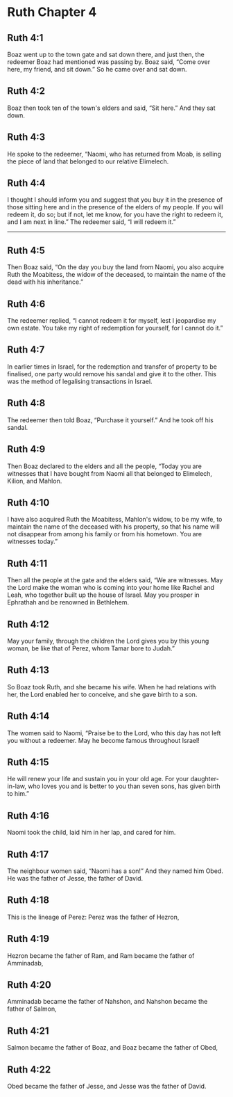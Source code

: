 # Ruth Chapter 4

## Ruth 4:1

Boaz went up to the town gate and sat down there, and just then, the redeemer Boaz had mentioned was passing by. Boaz said, “Come over here, my friend, and sit down.” So he came over and sat down.

## Ruth 4:2

Boaz then took ten of the town's elders and said, “Sit here.” And they sat down.

## Ruth 4:3

He spoke to the redeemer, “Naomi, who has returned from Moab, is selling the piece of land that belonged to our relative Elimelech.

## Ruth 4:4

I thought I should inform you and suggest that you buy it in the presence of those sitting here and in the presence of the elders of my people. If you will redeem it, do so; but if not, let me know, for you have the right to redeem it, and I am next in line.” The redeemer said, “I will redeem it.”

---

## Ruth 4:5

Then Boaz said, “On the day you buy the land from Naomi, you also acquire Ruth the Moabitess, the widow of the deceased, to maintain the name of the dead with his inheritance.”

## Ruth 4:6

The redeemer replied, “I cannot redeem it for myself, lest I jeopardise my own estate. You take my right of redemption for yourself, for I cannot do it.”

## Ruth 4:7

In earlier times in Israel, for the redemption and transfer of property to be finalised, one party would remove his sandal and give it to the other. This was the method of legalising transactions in Israel.

## Ruth 4:8

The redeemer then told Boaz, “Purchase it yourself.” And he took off his sandal.

## Ruth 4:9

Then Boaz declared to the elders and all the people, “Today you are witnesses that I have bought from Naomi all that belonged to Elimelech, Kilion, and Mahlon.

## Ruth 4:10

I have also acquired Ruth the Moabitess, Mahlon's widow, to be my wife, to maintain the name of the deceased with his property, so that his name will not disappear from among his family or from his hometown. You are witnesses today.”

## Ruth 4:11

Then all the people at the gate and the elders said, “We are witnesses. May the Lord make the woman who is coming into your home like Rachel and Leah, who together built up the house of Israel. May you prosper in Ephrathah and be renowned in Bethlehem.

## Ruth 4:12

May your family, through the children the Lord gives you by this young woman, be like that of Perez, whom Tamar bore to Judah.”

## Ruth 4:13

So Boaz took Ruth, and she became his wife. When he had relations with her, the Lord enabled her to conceive, and she gave birth to a son.

## Ruth 4:14

The women said to Naomi, “Praise be to the Lord, who this day has not left you without a redeemer. May he become famous throughout Israel!

## Ruth 4:15

He will renew your life and sustain you in your old age. For your daughter-in-law, who loves you and is better to you than seven sons, has given birth to him.”

## Ruth 4:16

Naomi took the child, laid him in her lap, and cared for him.

## Ruth 4:17

The neighbour women said, “Naomi has a son!” And they named him Obed. He was the father of Jesse, the father of David.

## Ruth 4:18

This is the lineage of Perez: Perez was the father of Hezron,

## Ruth 4:19

Hezron became the father of Ram, and Ram became the father of Amminadab,

## Ruth 4:20

Amminadab became the father of Nahshon, and Nahshon became the father of Salmon,

## Ruth 4:21

Salmon became the father of Boaz, and Boaz became the father of Obed,

## Ruth 4:22

Obed became the father of Jesse, and Jesse was the father of David.
